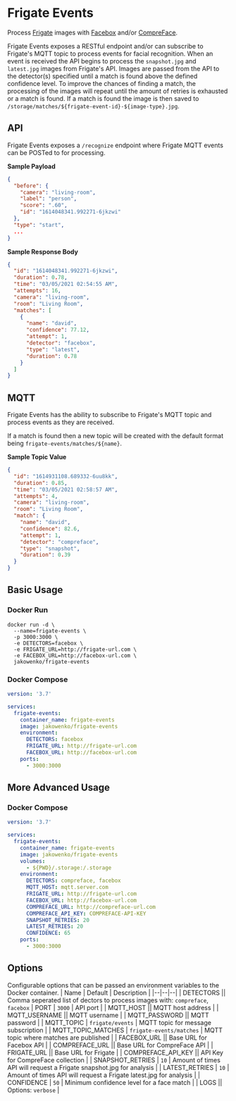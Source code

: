 # Frigate Events

Process [Frigate](https://github.com/blakeblackshear/frigate) images with [Facebox](https://machinebox.io) and/or [CompreFace](https://github.com/exadel-inc/CompreFace).

Frigate Events exposes a RESTful endpoint and/or can subscribe to Frigate's MQTT topic to process events for facial recognition. When an event is received the API begins to process the `snapshot.jpg` and `latest.jpg` images from Frigate's API. Images are passed from the API to the detector(s) specified until a match is found above the defined confidence level. To improve the chances of finding a match, the processing of the images will repeat until the amount of retries is exhausted or a match is found. If a match is found the image is then saved to `/storage/matches/${frigate-event-id}-${image-type}.jpg`.

## API

Frigate Events exposes a `/recognize` endpoint where Frigate MQTT events can be POSTed to for processing.

**Sample Payload**

```json
{
  "before": {
    "camera": "living-room",
    "label": "person",
    "score": ".60",
    "id": "1614048341.992271-6jkzwi"
  },
  "type": "start",
  ...
}
```

**Sample Response Body**

```json
{
  "id": "1614048341.992271-6jkzwi",
  "duration": 0.78,
  "time": "03/05/2021 02:54:55 AM",
  "attempts": 16,
  "camera": "living-room",
  "room": "Living Room",
  "matches": [
    {
      "name": "david",
      "confidence": 77.12,
      "attempt": 1,
      "detector": "facebox",
      "type": "latest",
      "duration": 0.78
    }
  ]
}
```

## MQTT

Frigate Events has the ability to subscribe to Frigate's MQTT topic and process events as they are received.

If a match is found then a new topic will be created with the default format being `frigate-events/matches/${name}`.

**Sample Topic Value**

```json
{
  "id": "1614931108.689332-6uu8kk",
  "duration": 0.85,
  "time": "03/05/2021 02:58:57 AM",
  "attempts": 4,
  "camera": "living-room",
  "room": "Living Room",
  "match": {
    "name": "david",
    "confidence": 82.6,
    "attempt": 1,
    "detector": "compreface",
    "type": "snapshot",
    "duration": 0.39
  }
}
```

## Basic Usage

### Docker Run

```shell
docker run -d \
  --name=frigate-events \
  -p 3000:3000 \
  -e DETECTORS=facebox \
  -e FRIGATE_URL=http://frigate-url.com \
  -e FACEBOX_URL=http://facebox-url.com \
  jakowenko/frigate-events
```

### Docker Compose

```yaml
version: '3.7'

services:
  frigate-events:
    container_name: frigate-events
    image: jakowenko/frigate-events
    environment:
      DETECTORS: facebox
      FRIGATE_URL: http://frigate-url.com
      FACEBOX_URL: http://facebox-url.com
    ports:
      - 3000:3000
```

## More Advanced Usage

### Docker Compose

```yaml
version: '3.7'

services:
  frigate-events:
    container_name: frigate-events
    image: jakowenko/frigate-events
    volumes:
      - ${PWD}/.storage:/.storage
    environment:
      DETECTORS: compreface, facebox
      MQTT_HOST: mqtt.server.com
      FRIGATE_URL: http://frigate-url.com
      FACEBOX_URL: http://facebox-url.com
      COMPREFACE_URL: http://compreface-url.com
      COMPREFACE_API_KEY: COMPREFACE-API-KEY
      SNAPSHOT_RETRIES: 20
      LATEST_RETRIES: 20
      CONFIDENCE: 65
    ports:
      - 3000:3000
```

## Options

Configurable options that can be passed an environment variables to the Docker container.
| Name | Default | Description |
|--|--|--|
| DETECTORS || Comma seperated list of dectors to process images with: `compreface`, `facebox`
| PORT | `3000` | API port |
| MQTT_HOST || MQTT host address |
| MQTT_USERNAME || MQTT username |
| MQTT_PASSWORD || MQTT password |
| MQTT_TOPIC | `frigate/events` | MQTT topic for message subscription |
| MQTT_TOPIC_MATCHES | `frigate-events/matches` | MQTT topic where matches are published |
| FACEBOX_URL || Base URL for Facebox API |
| COMPREFACE_URL || Base URL for CompreFace API |
| FRIGATE_URL || Base URL for Frigate |
| COMPREFACE_API_KEY || API Key for CompreFace collection |
| SNAPSHOT_RETRIES | `10` | Amount of times API will request a Frigate snapshot.jpg for analysis |
| LATEST_RETRIES | `10` | Amount of times API will request a Frigate latest.jpg for analysis |
| CONFIDENCE | `50` | Minimum confidence level for a face match |
| LOGS || Options: `verbose` |
